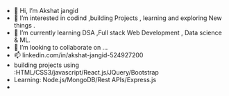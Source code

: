 - 👋 Hi, I’m Akshat jangid
- 👀 I’m interested in codind ,building Projects , learning and exploring New things .
- 🌱 I’m currently learning DSA ,Full stack  Web Development , Data science & ML.
- 💞️ I’m looking to collaborate on ...
- 📫 linkedin.com/in/akshat-jangid-524927200
- building projects using :HTML/CSS3/javascript/React.js/JQuery/Bootstrap
- Learning: Node.js/MongoDB/Rest APIs/Express.js
- 
<!---
Akshat171/Akshat171 is a ✨ special ✨ repository because its `README.md` (this file) appears on your GitHub profile.
You can click the Preview link to take a look at your changes.
--->
